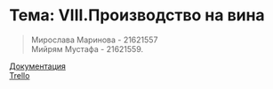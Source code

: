 # **Тема: VIII.Производство на вина**
>Мирослава Маринова - 21621557 </BR>Мийрям Мустафа - 21621559.

[Документация](https://drive.google.com/drive/folders/16KG8IDvC3PIAAJlXHnDPG-VNjPYmxhJN?usp=share_link)</BR>
[Trello](https://trello.com/invite/b/1lLhgakL/ATTIc3763e3fa42bbe15251f0e36406eb66736E275FF/miyrem</BR>
)
